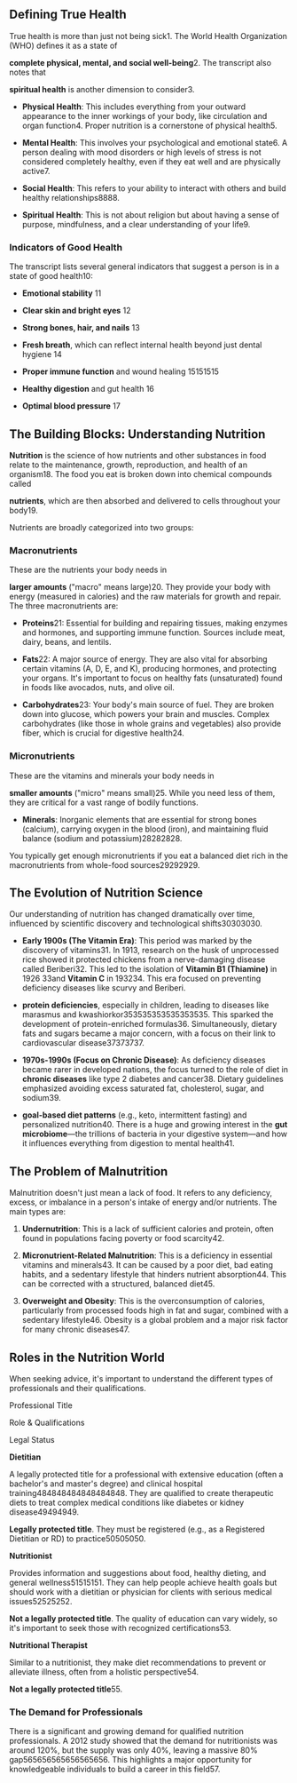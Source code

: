 Defining True Health
--------------------

True health is more than just not being sick1. The World Health Organization (WHO) defines it as a state of

**complete physical, mental, and social well-being**2\. The transcript also notes that

**spiritual health** is another dimension to consider3.

*   **Physical Health**: This includes everything from your outward appearance to the inner workings of your body, like circulation and organ function4. Proper nutrition is a cornerstone of physical health5.
    
*   **Mental Health**: This involves your psychological and emotional state6. A person dealing with mood disorders or high levels of stress is not considered completely healthy, even if they eat well and are physically active7.
    
*   **Social Health**: This refers to your ability to interact with others and build healthy relationships8888.
    
*   **Spiritual Health**: This is not about religion but about having a sense of purpose, mindfulness, and a clear understanding of your life9.
    

### Indicators of Good Health

The transcript lists several general indicators that suggest a person is in a state of good health10:

*   **Emotional stability** 11
    
*   **Clear skin and bright eyes** 12
    
*   **Strong bones, hair, and nails** 13
    
*   **Fresh breath**, which can reflect internal health beyond just dental hygiene 14
    
*   **Proper immune function** and wound healing 15151515
    
*   **Healthy digestion** and gut health 16
    
*   **Optimal blood pressure** 17
    

The Building Blocks: Understanding Nutrition
--------------------------------------------

**Nutrition** is the science of how nutrients and other substances in food relate to the maintenance, growth, reproduction, and health of an organism18. The food you eat is broken down into chemical compounds called

**nutrients**, which are then absorbed and delivered to cells throughout your body19.

Nutrients are broadly categorized into two groups:

### Macronutrients

These are the nutrients your body needs in

**larger amounts** ("macro" means large)20. They provide your body with energy (measured in calories) and the raw materials for growth and repair. The three macronutrients are:

*   **Proteins**21: Essential for building and repairing tissues, making enzymes and hormones, and supporting immune function. Sources include meat, dairy, beans, and lentils.
    
*   **Fats**22: A major source of energy. They are also vital for absorbing certain vitamins (A, D, E, and K), producing hormones, and protecting your organs. It's important to focus on healthy fats (unsaturated) found in foods like avocados, nuts, and olive oil.
    
*   **Carbohydrates**23: Your body's main source of fuel. They are broken down into glucose, which powers your brain and muscles. Complex carbohydrates (like those in whole grains and vegetables) also provide fiber, which is crucial for digestive health24.
    

### Micronutrients

These are the vitamins and minerals your body needs in

**smaller amounts** ("micro" means small)25. While you need less of them, they are critical for a vast range of bodily functions.

*   **Minerals**: Inorganic elements that are essential for strong bones (calcium), carrying oxygen in the blood (iron), and maintaining fluid balance (sodium and potassium)28282828.
    

You typically get enough micronutrients if you eat a balanced diet rich in the macronutrients from whole-food sources29292929.

The Evolution of Nutrition Science
----------------------------------

Our understanding of nutrition has changed dramatically over time, influenced by scientific discovery and technological shifts30303030.

*   **Early 1900s (The Vitamin Era)**: This period was marked by the discovery of vitamins31. In 1913, research on the husk of unprocessed rice showed it protected chickens from a nerve-damaging disease called Beriberi32. This led to the isolation of **Vitamin B1 (Thiamine)** in 1926 33and **Vitamin C** in 193234. This era focused on preventing deficiency diseases like scurvy and Beriberi.
    
*   **protein deficiencies**, especially in children, leading to diseases like marasmus and kwashiorkor353535353535353535. This sparked the development of protein-enriched formulas36. Simultaneously, dietary fats and sugars became a major concern, with a focus on their link to cardiovascular disease37373737.
    
*   **1970s-1990s (Focus on Chronic Disease)**: As deficiency diseases became rarer in developed nations, the focus turned to the role of diet in **chronic diseases** like type 2 diabetes and cancer38. Dietary guidelines emphasized avoiding excess saturated fat, cholesterol, sugar, and sodium39.
    
*   **goal-based diet patterns** (e.g., keto, intermittent fasting) and personalized nutrition40. There is a huge and growing interest in the **gut microbiome**—the trillions of bacteria in your digestive system—and how it influences everything from digestion to mental health41.
    

The Problem of Malnutrition
---------------------------

Malnutrition doesn't just mean a lack of food. It refers to any deficiency, excess, or imbalance in a person's intake of energy and/or nutrients. The main types are:

1.  **Undernutrition**: This is a lack of sufficient calories and protein, often found in populations facing poverty or food scarcity42.
    
2.  **Micronutrient-Related Malnutrition**: This is a deficiency in essential vitamins and minerals43. It can be caused by a poor diet, bad eating habits, and a sedentary lifestyle that hinders nutrient absorption44. This can be corrected with a structured, balanced diet45.
    
3.  **Overweight and Obesity**: This is the overconsumption of calories, particularly from processed foods high in fat and sugar, combined with a sedentary lifestyle46. Obesity is a global problem and a major risk factor for many chronic diseases47.
    

Roles in the Nutrition World
----------------------------

When seeking advice, it's important to understand the different types of professionals and their qualifications.

Professional Title

Role & Qualifications

Legal Status

**Dietitian**

A legally protected title for a professional with extensive education (often a bachelor's and master's degree) and clinical hospital training484848484848484848. They are qualified to create therapeutic diets to treat complex medical conditions like diabetes or kidney disease49494949.

**Legally protected title**. They must be registered (e.g., as a Registered Dietitian or RD) to practice50505050.

**Nutritionist**

Provides information and suggestions about food, healthy dieting, and general wellness51515151. They can help people achieve health goals but should work with a dietitian or physician for clients with serious medical issues52525252.

**Not a legally protected title**. The quality of education can vary widely, so it's important to seek those with recognized certifications53.

**Nutritional Therapist**

Similar to a nutritionist, they make diet recommendations to prevent or alleviate illness, often from a holistic perspective54.

**Not a legally protected title**55.

### The Demand for Professionals

There is a significant and growing demand for qualified nutrition professionals. A 2012 study showed that the demand for nutritionists was around 120%, but the supply was only 40%, leaving a massive 80% gap565656565656565656. This highlights a major opportunity for knowledgeable individuals to build a career in this field57.